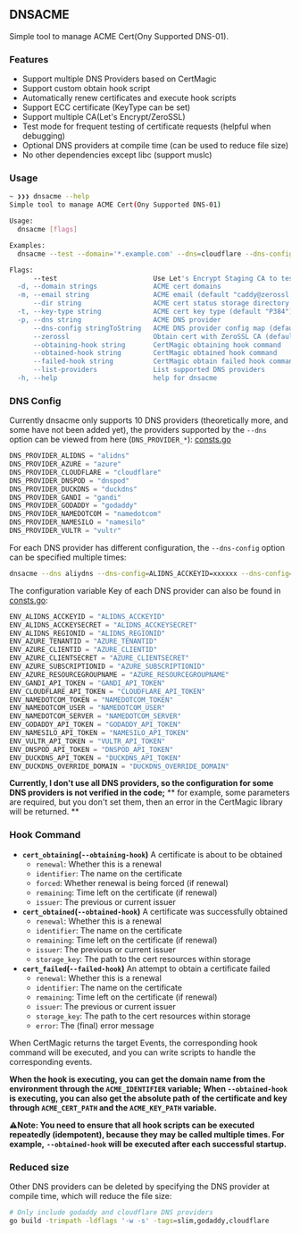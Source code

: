 ## DNSACME

Simple tool to manage ACME Cert(Ony Supported DNS-01).

### Features

- Support multiple DNS Providers based on CertMagic
- Support custom obtain hook script
- Automatically renew certificates and execute hook scripts
- Support ECC certificate (KeyType can be set)
- Support multiple CA(Let's Encrypt/ZeroSSL)
- Test mode for frequent testing of certificate requests (helpful when debugging)
- Optional DNS providers at compile time (can be used to reduce file size)
- No other dependencies except libc (support muslc)

### Usage

```sh
~ ❯❯❯ dnsacme --help
Simple tool to manage ACME Cert(Ony Supported DNS-01)

Usage:
  dnsacme [flags]

Examples:
  dnsacme --test --domain='*.example.com' --dns=cloudflare --dns-config=CLOUDFLARE_API_TOKEN=xxxxxxxxxxxxxx

Flags:
      --test                        Use Let's Encrypt Staging CA to test
  -d, --domain strings              ACME cert domains
  -m, --email string                ACME email (default "caddy@zerossl.com")
      --dir string                  ACME cert status storage directory (default "/Users/kovacs/Library/Application Support/dnsacme")
  -t, --key-type string             ACME cert key type (default "P384")
  -p, --dns string                  ACME DNS provider
      --dns-config stringToString   ACME DNS provider config map (default [])
      --zerossl                     Obtain cert with ZeroSSL CA (default true)
      --obtaining-hook string       CertMagic obtaining hook command
      --obtained-hook string        CertMagic obtained hook command
      --failed-hook string          CertMagic obtain failed hook command
      --list-providers              List supported DNS providers
  -h, --help                        help for dnsacme
```

### DNS Config

Currently dnsacme only supports 10 DNS providers (theoretically more, and some have not been added yet), 
the providers supported by the `--dns` option can be viewed from here (`DNS_PROVIDER_*`): [consts.go](https://github.com/mritd/dnsacme/blob/main/consts.go)

```go
DNS_PROVIDER_ALIDNS = "alidns"
DNS_PROVIDER_AZURE = "azure"
DNS_PROVIDER_CLOUDFLARE = "cloudflare"
DNS_PROVIDER_DNSPOD = "dnspod"
DNS_PROVIDER_DUCKDNS = "duckdns"
DNS_PROVIDER_GANDI = "gandi"
DNS_PROVIDER_GODADDY = "godaddy"
DNS_PROVIDER_NAMEDOTCOM = "namedotcom"
DNS_PROVIDER_NAMESILO = "namesilo"
DNS_PROVIDER_VULTR = "vultr"
```

For each DNS provider has different configuration, the `--dns-config` option can be specified multiple times:

```sh
dnsacme --dns aliydns --dns-config=ALIDNS_ACCKEYID=xxxxxx --dns-config=ALIDNS_ACCKEYSECRET=xxxxxx ...
```

The configuration variable Key of each DNS provider can also be found in [consts.go](https://github.com/mritd/dnsacme/blob/main/consts.go):

```go
ENV_ALIDNS_ACCKEYID = "ALIDNS_ACCKEYID"
ENV_ALIDNS_ACCKEYSECRET = "ALIDNS_ACCKEYSECRET"
ENV_ALIDNS_REGIONID = "ALIDNS_REGIONID"
ENV_AZURE_TENANTID = "AZURE_TENANTID"
ENV_AZURE_CLIENTID = "AZURE_CLIENTID"
ENV_AZURE_CLIENTSECRET = "AZURE_CLIENTSECRET"
ENV_AZURE_SUBSCRIPTIONID = "AZURE_SUBSCRIPTIONID"
ENV_AZURE_RESOURCEGROUPNAME = "AZURE_RESOURCEGROUPNAME"
ENV_GANDI_API_TOKEN = "GANDI_API_TOKEN"
ENV_CLOUDFLARE_API_TOKEN = "CLOUDFLARE_API_TOKEN"
ENV_NAMEDOTCOM_TOKEN = "NAMEDOTCOM_TOKEN"
ENV_NAMEDOTCOM_USER = "NAMEDOTCOM_USER"
ENV_NAMEDOTCOM_SERVER = "NAMEDOTCOM_SERVER"
ENV_GODADDY_API_TOKEN = "GODADDY_API_TOKEN"
ENV_NAMESILO_API_TOKEN = "NAMESILO_API_TOKEN"
ENV_VULTR_API_TOKEN = "VULTR_API_TOKEN"
ENV_DNSPOD_API_TOKEN = "DNSPOD_API_TOKEN"
ENV_DUCKDNS_API_TOKEN = "DUCKDNS_API_TOKEN"
ENV_DUCKDNS_OVERRIDE_DOMAIN = "DUCKDNS_OVERRIDE_DOMAIN"
```

**Currently, I don't use all DNS providers, so the configuration for some DNS providers is not verified in the code;**
** for example, some parameters are required, but you don't set them, then an error in the CertMagic library will be returned. **

### Hook Command

- **`cert_obtaining`(`--obtaining-hook`)** A certificate is about to be obtained
  - `renewal`: Whether this is a renewal
  - `identifier`: The name on the certificate
  - `forced`: Whether renewal is being forced (if renewal)
  - `remaining`: Time left on the certificate (if renewal)
  - `issuer`: The previous or current issuer
- **`cert_obtained`(`--obtained-hook`)** A certificate was successfully obtained
  - `renewal`: Whether this is a renewal
  - `identifier`: The name on the certificate
  - `remaining`: Time left on the certificate (if renewal)
  - `issuer`: The previous or current issuer
  - `storage_key`: The path to the cert resources within storage
- **`cert_failed`(`--failed-hook`)** An attempt to obtain a certificate failed
  - `renewal`: Whether this is a renewal
  - `identifier`: The name on the certificate
  - `remaining`: Time left on the certificate (if renewal)
  - `issuer`: The previous or current issuer
  - `storage_key`: The path to the cert resources within storage
  - `error`: The (final) error message

When CertMagic returns the target Events, the corresponding hook command will be executed, and you can write scripts to handle the corresponding events.

**When the hook is executing, you can get the domain name from the environment through the `ACME_IDENTIFIER` variable;**
**When `--obtained-hook` is executing, you can also get the absolute path of the certificate and key through `ACME_CERT_PATH` and the `ACME_KEY_PATH` variable.**


**⚠️Note: You need to ensure that all hook scripts can be executed repeatedly (idempotent), because they may be called multiple times. For example,**
**`--obtained-hook` will be executed after each successful startup.**

### Reduced size

Other DNS providers can be deleted by specifying the DNS provider at compile time, which will reduce the file size:

```sh
# Only include godaddy and cloudflare DNS providers
go build -trimpath -ldflags '-w -s' -tags=slim,godaddy,cloudflare
```


